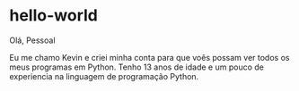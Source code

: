 # hello-world

Olá, Pessoal

Eu me chamo Kevin e criei minha conta para que voês possam ver todos os meus programas em Python.
Tenho 13 anos de idade e um pouco de experiencia na linguagem de programação Python.
